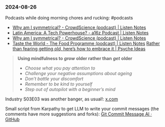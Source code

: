 ### 2024-08-26

Podcasts while doing morning chores and rucking: #podcasts 
* [Why am I symmetrical? - CrowdScience (podcast) | Listen Notes](https://www.listennotes.com/podcasts/crowdscience/why-am-i-symmetrical-g1Ykt4-urBK/)
* [Latin America: A Tech Powerhouse? - a16z Podcast | Listen Notes](https://www.listennotes.com/podcasts/a16z-podcast/latin-america-a-tech-abZFB56tIuV/)
* [Why am I symmetrical? - CrowdScience (podcast) | Listen Notes](https://lnns.co/TsqYjICSpOM)
* [Taste the World - The Food Programme (podcast) | Listen Notes](https://lnns.co/HcO2if3Q8F4)
[Rather than fearing getting old, here’s how to embrace it | Psyche Ideas](https://psyche.co/ideas/rather-than-fearing-getting-old-heres-how-to-embrace-it)

> **Using mindfulness to** _**grow**_ **older rather than** _**get**_ **older**
> - _Choose what you pay attention to_
> - _Challenge your negative assumptions about ageing_
> - _Don’t battle your discomfort_
> - _Remember to be kind to yourself_
> - _Step out of autopilot with a beginner’s mind_

Industry S03E03 was another banger, as usual!: [x.com](https://x.com/debugjois/status/1827946299464778057)

Small script from Karpathy to get LLM to write your commit messages (the comments have more suggestions and forks): [Git Commit Message AI · GitHub](https://gist.github.com/karpathy/1dd0294ef9567971c1e4348a90d69285)